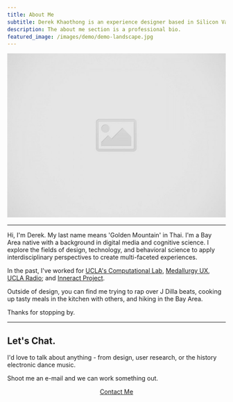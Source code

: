 ```yaml
---
title: About Me
subtitle: Derek Khaothong is an experience designer based in Silicon Valley.
description: The about me section is a professional bio.
featured_image: /images/demo/demo-landscape.jpg
---
```


![](/images/placeholder.jpg)

---

Hi, I'm Derek. My last name means 'Golden Mountain' in Thai.
I'm a Bay Area native with a background in digital media and cognitive science. 
I explore the fields of design, technology, and behavioral science to apply interdisciplinary perspectives to create multi-faceted experiences. 


In the past, I've worked for [UCLA's Computational Lab](http://cvl.psych.ucla.edu), [Medallurgy UX](http://medallurgy.com), [UCLA Radio](https://uclaradio.com); and [Inneract Project](https://inneractproject.org). 


Outside of design, you can find me trying to rap over J Dilla beats, cooking up tasty meals in the kitchen with others, and hiking in the Bay Area.

Thanks for stopping by.

---
## Let's Chat.

I'd love to talk about anything - from design, user research, or the history electronic dance music. 

Shoot me an e-mail and we can work something out.

<div style="text-align:center;">
    <a href="mailto:dkhaothong@ucla.edu" class="button button--large">Contact Me</a>
</div>
